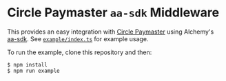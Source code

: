 # Circle Paymaster `aa-sdk` Middleware

This provides an easy integration with [Circle Paymaster](https://developers.circle.com/stablecoins/paymaster-overview) using Alchemy's [aa-sdk](https://github.com/alchemyplatform/aa-sdk). See [`example/index.ts`](example/index.ts) for example usage.

To run the example, clone this repository and then:

```
$ npm install
$ npm run example
```
